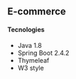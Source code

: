 <h2> E-commerce </h2>

<h4>Tecnologies</h4>
<ul>
  <li>Java 1.8</li>
  <li>Spring Boot 2.4.2</li>
  <li>Thymeleaf</li>
  <li>W3 style</li>
</ul>
